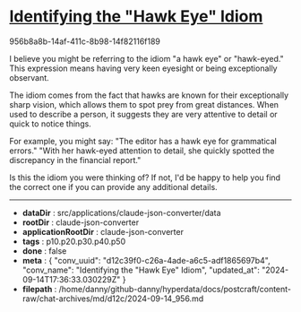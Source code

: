 # [Identifying the "Hawk Eye" Idiom](https://claude.ai/chat/d12c39f0-c26a-4ade-a6c5-adf1865697b4)

956b8a8b-14af-411c-8b98-14f82116f189

 I believe you might be referring to the idiom "a hawk eye" or "hawk-eyed." This expression means having very keen eyesight or being exceptionally observant.

The idiom comes from the fact that hawks are known for their exceptionally sharp vision, which allows them to spot prey from great distances. When used to describe a person, it suggests they are very attentive to detail or quick to notice things.

For example, you might say:
"The editor has a hawk eye for grammatical errors."
"With her hawk-eyed attention to detail, she quickly spotted the discrepancy in the financial report."

Is this the idiom you were thinking of? If not, I'd be happy to help you find the correct one if you can provide any additional details.

---

* **dataDir** : src/applications/claude-json-converter/data
* **rootDir** : claude-json-converter
* **applicationRootDir** : claude-json-converter
* **tags** : p10.p20.p30.p40.p50
* **done** : false
* **meta** : {
  "conv_uuid": "d12c39f0-c26a-4ade-a6c5-adf1865697b4",
  "conv_name": "Identifying the \"Hawk Eye\" Idiom",
  "updated_at": "2024-09-14T17:36:33.030229Z"
}
* **filepath** : /home/danny/github-danny/hyperdata/docs/postcraft/content-raw/chat-archives/md/d12c/2024-09-14_956.md